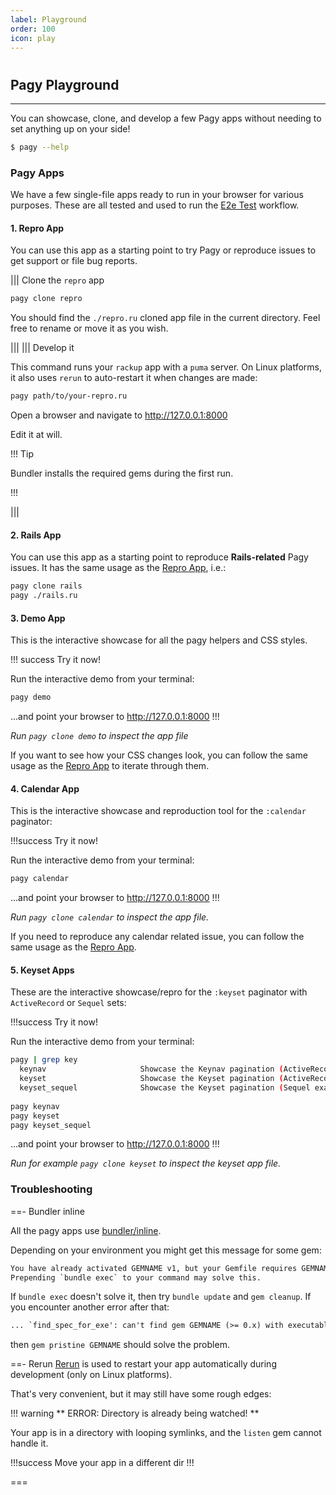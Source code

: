 ```yaml
---
label: Playground
order: 100
icon: play
---
```


# 

## Pagy Playground

---

You can showcase, clone, and develop a few Pagy apps without needing to set anything up on your side!

```sh
$ pagy --help
```

### Pagy Apps

We have a few single-file apps ready to run in your browser for various purposes. These are all tested and used to run
the [E2e Test](https://github.com/ddnexus/pagy/blob/master/.github/workflows/e2e-test.yml) workflow.

#### 1. Repro App

You can use this app as a starting point to try Pagy or reproduce issues to get support or file bug reports.

||| Clone the `repro` app

```sh
pagy clone repro
```

You should find the `./repro.ru` cloned app file in the current directory. Feel free to rename or move it as you wish.

|||
||| Develop it

This command runs your `rackup` app with a `puma` server. On Linux platforms, it also uses `rerun` to auto-restart it when changes are made:

```sh
pagy path/to/your-repro.ru
```

Open a browser and navigate to http://127.0.0.1:8000

Edit it at will.

!!! Tip

Bundler installs the required gems during the first run.

!!!

|||

#### 2. Rails App

You can use this app as a starting point to reproduce **Rails-related** Pagy issues. It has the same usage as the [Repro App](#1-repro-app), i.e.:

```sh
pagy clone rails
pagy ./rails.ru
```

#### 3. Demo App

This is the interactive showcase for all the pagy helpers and CSS styles.

!!! success Try it now!

Run the interactive demo from your terminal:

```sh
pagy demo
```

...and point your browser to http://127.0.0.1:8000
!!!

_Run `pagy clone demo` to inspect the app file_

If you want to see how your CSS changes look, you can follow the same usage as the [Repro App](#1-repro-app) to iterate through
them.

#### 4. Calendar App

This is the interactive showcase and reproduction tool for the `:calendar` paginator:

!!!success Try it now!

Run the interactive demo from your terminal:

```sh
pagy calendar
```

...and point your browser to http://127.0.0.1:8000
!!!

_Run `pagy clone calendar` to inspect the app file._

If you need to reproduce any calendar related issue, you can follow the same usage as the [Repro App](#1-repro-app).

#### 5. Keyset Apps

These are the interactive showcase/repro for the `:keyset` paginator with `ActiveRecord` or `Sequel` sets:

!!!success Try it now!

Run the interactive demo from your terminal:

```sh      
pagy | grep key   
  keynav                     Showcase the Keynav pagination (ActiveRecord example)
  keyset                     Showcase the Keyset pagination (ActiveRecord example)
  keyset_sequel              Showcase the Keyset pagination (Sequel example)
 
pagy keynav
pagy keyset
pagy keyset_sequel
```

...and point your browser to http://127.0.0.1:8000
!!!

_Run for example `pagy clone keyset` to inspect the keyset app file._

### Troubleshooting

==- Bundler inline

All the pagy apps use [bundler/inline](https://bundler.io/guides/bundler_in_a_single_file_ruby_script.html).

Depending on your environment you might get this message for some gem:

```txt
You have already activated GEMNAME v1, but your Gemfile requires GEMNAME v2. 
Prepending `bundle exec` to your command may solve this.
```

If `bundle exec` doesn't solve it, then try `bundle update` and `gem cleanup`.
If you encounter another error after that:


```txt
... `find_spec_for_exe': can't find gem GEMNAME (>= 0.x) with executable EXEC (Gem::GemNotFoundException)
```

then `gem pristine GEMNAME` should solve the problem.

==- Rerun
[Rerun](https://github.com/alexch/rerun) is used to restart your app automatically during development (only on Linux
platforms).

That's very convenient, but it may still have some rough edges:

!!! warning ** ERROR: Directory is already being watched! **

Your app is in a directory with looping symlinks, and the `listen` gem cannot handle it.

!!!success Move your app in a different dir
!!!

===
